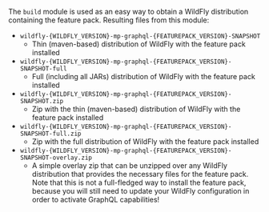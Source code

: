 The `build` module is used as an easy way to obtain a WildFly distribution containing the feature pack.
Resulting files from this module:

- `wildfly-{WILDFLY_VERSION}-mp-graphql-{FEATUREPACK_VERSION}-SNAPSHOT`
  - Thin (maven-based) distribution of WildFly with the feature pack installed
- `wildfly-{WILDFLY_VERSION}-mp-graphql-{FEATUREPACK_VERSION}-SNAPSHOT-full`
  - Full (including all JARs) distribution of WildFly with the feature pack installed
- `wildfly-{WILDFLY_VERSION}-mp-graphql-{FEATUREPACK_VERSION}-SNAPSHOT.zip`
  - Zip with the thin (maven-based) distribution of WildFly with the feature pack installed 
- `wildfly-{WILDFLY_VERSION}-mp-graphql-{FEATUREPACK_VERSION}-SNAPSHOT-full.zip`
  - Zip with the full distribution of WildFly with the feature pack installed
- `wildfly-{WILDFLY_VERSION}-mp-graphql-{FEATUREPACK_VERSION}-SNAPSHOT-overlay.zip`
  - A simple overlay zip that can be unzipped over any WildFly distribution that provides the necessary files for the feature pack.
  Note that this is not a full-fledged way to install the feature pack, because you will still need to update your WildFly configuration
  in order to activate GraphQL capabilities!